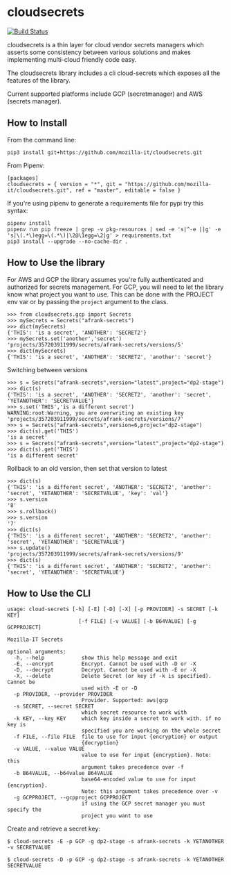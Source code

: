 # cloudsecrets

[![Build Status](https://travis-ci.com/mozilla-it/cloudsecrets.svg?branch=master)](https://travis-ci.com/mozilla-it/cloudsecrets)

cloudsecrets is a thin layer for cloud vendor secrets managers which asserts some consistency between various solutions and makes implementing multi-cloud friendly code easy.

The cloudsecrets library includes a cli cloud-secrets which exposes all the features of the library.

Current supported platforms include GCP (secretmanager) and AWS (secrets manager).

## How to Install

From the command line:
```
pip3 install git+https://github.com/mozilla-it/cloudsecrets.git
```
From Pipenv:
```
[packages]
cloudsecrets = { version = "*", git = "https://github.com/mozilla-it/cloudsecrets.git", ref = "master", editable = false }
```
If you're using pipenv to generate a requirements file for pypi try this syntax:
```
pipenv install
pipenv run pip freeze | grep -v pkg-resources | sed -e 's|^-e ||g' -e 's|\(.*\)egg=\(.*\)|\2@\1egg=\2|g' > requirements.txt
pip3 install --upgrade --no-cache-dir .
```

## How to Use the library

For AWS and GCP the library assumes you're fully authenticated and authorized for secrets management. For GCP, you will need to let the library know what project you want to use. This can be done with the PROJECT env var or by passing the `project` argument to the class.

```
>>> from cloudsecrets.gcp import Secrets
>>> mySecrets = Secrets("afrank-secrets")
>>> dict(mySecrets)
{'THIS': 'is a secret', 'ANOTHER': 'SECRET2'}
>>> mySecrets.set('another','secret')
'projects/357203911999/secrets/afrank-secrets/versions/5'
>>> dict(mySecrets)
{'THIS': 'is a secret', 'ANOTHER': 'SECRET2', 'another': 'secret'}

```
Switching between versions
```
>>> s = Secrets("afrank-secrets",version="latest",project="dp2-stage")
>>> dict(s)
{'THIS': 'is a secret', 'ANOTHER': 'SECRET2', 'another': 'secret', 'YETANOTHER': 'SECRETVALUE'}
>>> s.set('THIS','is a different secret')
WARNING:root:Warning, you are overwriting an existing key
'projects/357203911999/secrets/afrank-secrets/versions/7'
>>> s = Secrets("afrank-secrets",version=6,project="dp2-stage")
>>> dict(s).get('THIS')
'is a secret'
>>> s = Secrets("afrank-secrets",version="latest",project="dp2-stage")
>>> dict(s).get('THIS')
'is a different secret'
```
Rollback to an old version, then set that version to latest
```
>>> dict(s)
{'THIS': 'is a different secret', 'ANOTHER': 'SECRET2', 'another': 'secret', 'YETANOTHER': 'SECRETVALUE', 'key': 'val'}
>>> s.version
'8'
>>> s.rollback()
>>> s.version
'7'
>>> dict(s)
{'THIS': 'is a different secret', 'ANOTHER': 'SECRET2', 'another': 'secret', 'YETANOTHER': 'SECRETVALUE'}
>>> s.update()
'projects/357203911999/secrets/afrank-secrets/versions/9'
>>> dict(s)
{'THIS': 'is a different secret', 'ANOTHER': 'SECRET2', 'another': 'secret', 'YETANOTHER': 'SECRETVALUE'}
```

## How to Use the CLI

```
usage: cloud-secrets [-h] [-E] [-D] [-X] [-p PROVIDER] -s SECRET [-k KEY]
                       [-f FILE] [-v VALUE] [-b B64VALUE] [-g GCPPROJECT]

Mozilla-IT Secrets

optional arguments:
  -h, --help            show this help message and exit
  -E, --encrypt         Encrypt. Cannot be used with -D or -X
  -D, --decrypt         Decrypt. Cannot be used with -E or -X
  -X, --delete          Delete Secret (or key if -k is specified). Cannot be
                        used with -E or -D
  -p PROVIDER, --provider PROVIDER
                        Provider. Supported: aws|gcp
  -s SECRET, --secret SECRET
                        which secret resource to work with
  -k KEY, --key KEY     which key inside a secret to work with. if no key is
                        specified you are working on the whole secret
  -f FILE, --file FILE  file to use for input {encryption} or output
                        {decryption}
  -v VALUE, --value VALUE
                        value to use for input {encryption}. Note: this
                        argument takes precedence over -f
  -b B64VALUE, --b64value B64VALUE
                        base64-encoded value to use for input {encryption}.
                        Note: this argument takes precedence over -v
  -g GCPPROJECT, --gcpproject GCPPROJECT
                        if using the GCP secret manager you must specify the
                        project you want to use
```
Create and retrieve a secret key:
```
$ cloud-secrets -E -p GCP -g dp2-stage -s afrank-secrets -k YETANOTHER -v SECRETVALUE

$ cloud-secrets -D -p GCP -g dp2-stage -s afrank-secrets -k YETANOTHER
SECRETVALUE
```
